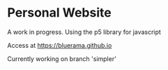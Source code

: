 # Personal Website


A work in progress. Using the p5 library for javascript

Access at https://bluerama.github.io


Currently working on branch 'simpler'
